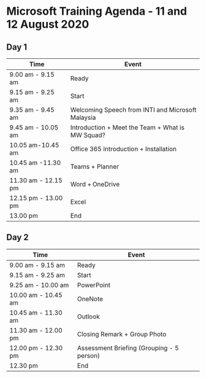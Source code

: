 # Microsoft Training Agenda - 11 and 12 August 2020


## Day 1
Time | Event 
------- | -------
9.00 am - 9.15 am  | Ready
9.15 am - 9.25 am | Start
9.35 am - 9.45 am  | Welcoming Speech from INTI and Microsoft Malaysia 
9.45 am - 10.05 am  | Introduction + Meet the Team + What is MW Squad? 
10.05 am-10.45 am  | Office 365 Introduction + Installation 
10.45 am -11.30 am  | Teams + Planner
11.30 am - 12.15 pm  | Word + OneDrive 
12.15 pm - 13.00 pm  | Excel
13.00 pm | End

## Day 2
Time | Event 
------- | -------
9.00 am - 9.15 am  | Ready
9.15 am - 9.25 am | Start | (Recap)
9.25 am - 10.00 am  | PowerPoint
10.00 am - 10.45 am  | OneNote
10.45 am - 11.30 am  | Outlook
11.30 am - 12.00 pm  | Closing Remark + Group Photo
12.00 pm - 12.30 pm  | Assessment Briefing (Grouping - 5 person)
12.30 pm | End

